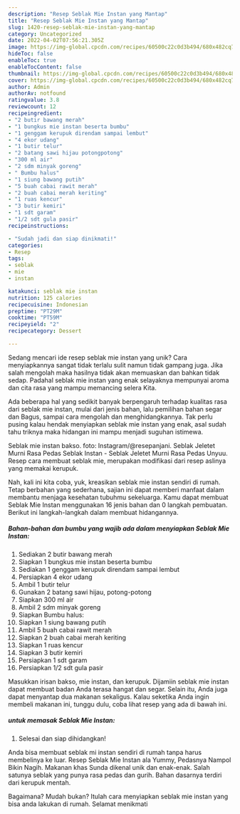 ```yaml
---
description: "Resep Seblak Mie Instan yang Mantap"
title: "Resep Seblak Mie Instan yang Mantap"
slug: 1420-resep-seblak-mie-instan-yang-mantap
category: Uncategorized
date: 2022-04-02T07:56:21.305Z
image: https://img-global.cpcdn.com/recipes/60500c22c0d3b494/680x482cq70/seblak-mie-instan-foto-resep-utama.jpg
hideToc: false
enableToc: true
enableTocContent: false
thumbnail: https://img-global.cpcdn.com/recipes/60500c22c0d3b494/680x482cq70/seblak-mie-instan-foto-resep-utama.jpg
cover: https://img-global.cpcdn.com/recipes/60500c22c0d3b494/680x482cq70/seblak-mie-instan-foto-resep-utama.jpg
author: Admin
authorAv: notfound
ratingvalue: 3.8
reviewcount: 12
recipeingredient:
- "2 butir bawang merah"
- "1 bungkus mie instan beserta bumbu"
- "1 genggam kerupuk direndam sampai lembut"
- "4 ekor udang"
- "1 butir telur"
- "2 batang sawi hijau potongpotong"
- "300 ml air"
- "2 sdm minyak goreng"
- " Bumbu halus"
- "1 siung bawang putih"
- "5 buah cabai rawit merah"
- "2 buah cabai merah keriting"
- "1 ruas kencur"
- "3 butir kemiri"
- "1 sdt garam"
- "1/2 sdt gula pasir"
recipeinstructions:

- "Sudah jadi dan siap dinikmati!"
categories:
- Resep
tags:
- seblak
- mie
- instan

katakunci: seblak mie instan 
nutrition: 125 calories
recipecuisine: Indonesian
preptime: "PT29M"
cooktime: "PT59M"
recipeyield: "2"
recipecategory: Dessert

---
```





Sedang mencari ide resep seblak mie instan yang unik? Cara menyiapkannya sangat tidak terlalu sulit namun tidak gampang juga. Jika salah mengolah maka hasilnya tidak akan memuaskan dan bahkan tidak sedap. Padahal seblak mie instan yang enak selayaknya mempunyai aroma dan cita rasa yang mampu memancing selera Kita.





Ada beberapa hal yang sedikit banyak berpengaruh terhadap kualitas rasa dari seblak mie instan, mulai dari jenis bahan, lalu pemilihan bahan segar dan Bagus, sampai cara mengolah dan menghidangkannya. Tak perlu pusing kalau hendak menyiapkan seblak mie instan yang enak,      asal sudah tahu triknya maka hidangan ini mampu menjadi suguhan istimewa.














Seblak mie instan bakso. foto: Instagram/@resepanjani. Seblak Jeletet Murni Rasa Pedas Seblak Instan - Seblak Jeletet Murni Rasa Pedas Unyuu. Resep cara membuat seblak mie, merupakan modifikasi dari resep aslinya yang memakai kerupuk.






Nah, kali ini kita coba, yuk, kreasikan seblak mie instan sendiri di rumah. Tetap berbahan yang sederhana, sajian ini dapat memberi manfaat dalam membantu menjaga kesehatan tubuhmu sekeluarga. Kamu dapat membuat Seblak Mie Instan menggunakan 16 jenis bahan dan 0 langkah pembuatan. Berikut ini langkah-langkah dalam membuat hidangannya.

<!--inarticleads1-->

##### Bahan-bahan dan bumbu yang wajib ada dalam menyiapkan Seblak Mie Instan:

1. Sediakan 2 butir bawang merah
1. Siapkan 1 bungkus mie instan beserta bumbu
1. Sediakan 1 genggam kerupuk direndam sampai lembut
1. Persiapkan 4 ekor udang
1. Ambil 1 butir telur
1. Gunakan 2 batang sawi hijau, potong-potong
1. Siapkan 300 ml air
1. Ambil 2 sdm minyak goreng
1. Siapkan  Bumbu halus:
1. Siapkan 1 siung bawang putih
1. Ambil 5 buah cabai rawit merah
1. Siapkan 2 buah cabai merah keriting
1. Siapkan 1 ruas kencur
1. Siapkan 3 butir kemiri
1. Persiapkan 1 sdt garam
1. Persiapkan 1/2 sdt gula pasir


Masukkan irisan bakso, mie instan, dan kerupuk. Dijamiin seblak mie instan dapat membuat badan Anda terasa hangat dan segar. Selain itu, Anda juga dapat menyantap dua makanan sekaligus. Kalau seketika Anda ingin membeli makanan ini, tunggu dulu, coba lihat resep yang ada di bawah ini. 

<!--inarticleads2-->

#####  untuk memasak Seblak Mie Instan:


1. Selesai dan siap dihidangkan!

Anda bisa membuat seblak mi instan sendiri di rumah tanpa harus membelinya ke luar. Resep Seblak Mie Instan ala Yummy, Pedasnya Nampol Bikin Nagih. Makanan khas Sunda dikenal unik dan enak-enak. Salah satunya seblak yang punya rasa pedas dan gurih. Bahan dasarnya terdiri dari kerupuk mentah. 

Bagaimana? Mudah bukan? Itulah cara menyiapkan seblak mie instan yang bisa anda lakukan di rumah. Selamat menikmati
